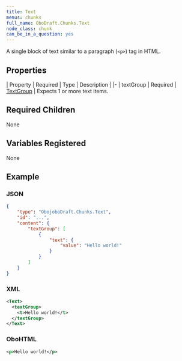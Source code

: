 ```yaml
---
title: Text
menus: chunks
full_name: OboDraft.Chunks.Text
node_class: chunk
can_be_in_a_question: yes
---
```

A single block of text similar to a paragraph (`<p>`) tag in HTML.

## Properties

| Property | Required | Type | Description |
|-
| textGroup | Required | [TextGroup](content_textgroup.md) | Expects 1 or more text items.


## Required Children

None

## Variables Registered

None

## Example

### JSON

```json
{
	"type": "ObojoboDraft.Chunks.Text",
	"id": "...",
	"content": {
		"textGroup": [
			{
				"text": {
					"value": "Hello world!"
				}
			}
		]
	}
}
```

### XML

```xml
<Text>
  <textGroup>
    <t>Hello world!</t>
  </textGroup>
</Text>
```

### OboHTML

```xml
<p>Hello world!</p>
```
